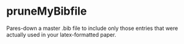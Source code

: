 # pruneMyBibfile
Pares-down a master .bib file to include only those entries that were actually used in your latex-formatted paper. 
